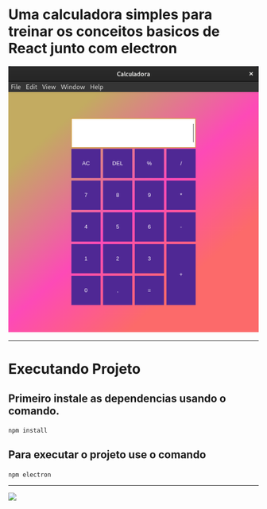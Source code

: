 <h1>Uma calculadora simples para treinar os conceitos basicos de React junto com electron</h1>
<img src="./images/app.png" alt="app">
<br />
<hr />
<h1>Executando Projeto</h1>
<h2>Primeiro instale as dependencias usando o comando.</h2>
<code>npm install</code>
<h2>Para executar o projeto use o comando</h2>
<code>npm electron</code>
<hr />
<a href="https://opensource.org/licenses/MIT">
  <img src="https://img.shields.io/badge/License-MIT-yellow.svg" />
</a>
